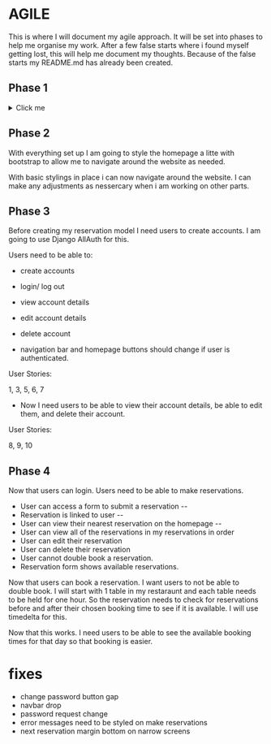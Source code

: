# AGILE

This is where I will document my agile approach. It will be set into phases to help me organise my work. After a few false starts where i found myself getting lost, this will help me document my thoughts. Because of the false starts my README.md has already been created. 

## Phase 1

<details>
<summary>Click me</summary>

- Setup repo.
- Create Django project.
- Install basic dependencies and add to requirements.
- Create procfile to deploy to Heroku.
- Create app on Heroku.
- Link GitHub repo to Heroku app.
- Test to deploy working project ASAP.
- Document project creation and deployment.
- Perform design thinking exercise for features to include in project.
- Add user stories to readme.
- Add wireframes to readme.
- Mock up initial database design and document in readme.
- List and link technologies used in readme. ------------------------------
- Use GitHub projects. Create user stories.

</details>

## Phase 2

With everything set up I am going to style the homepage a litte with bootstrap to allow me to navigate around the website as needed.

With basic stylings in place i can now navigate around the website. I can make any adjustments as nessercary when i am working on other parts.

## Phase 3 

Before creating my reservation model I need users to create accounts. I am going to use Django AllAuth for this.

Users need to be able to:
- create accounts 
- login/ log out
- view account details
- edit account details
- delete account

- navigation bar and homepage buttons should change if user is authenticated.

User Stories:

1, 3, 5, 6, 7

- Now I need users to be able to view their account details, be able to edit them, and delete their account.

User Stories:

8, 9, 10

## Phase 4 

Now that users can login. Users need to be able to make reservations. 

- User can access a form to submit a reservation --
- Reservation is linked to user --
- User can view their nearest reservation on the homepage --
- User can view all of the reservations in my reservations in order
- User can edit their reservation
- User can delete their reservation 
- User cannot double book a reservation. 
- Reservation form shows available reservations. 

Now that users can book a reservation. I want users to not be able to double book. I will start with 1 table in my restaraunt and each table needs to be held for one hour. So the reservation needs to check for reservations before and after their chosen booking time to see if it is available. I will use timedelta for this. 

Now that this works. I need users to be able to see the available booking times for that day so that booking is easier.




# fixes
- change password button gap
- navbar drop
- password request change
- error messages need to be styled on make reservations
- next reservation margin bottom on narrow screens

